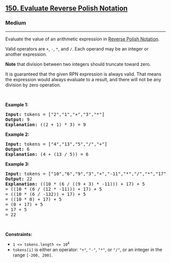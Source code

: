 <h2><a href="https://leetcode.com/problems/evaluate-reverse-polish-notation/">150. Evaluate Reverse Polish Notation</a></h2><h3>Medium</h3><hr><div style="user-select: auto;"><p style="user-select: auto;">Evaluate the value of an arithmetic expression in <a href="http://en.wikipedia.org/wiki/Reverse_Polish_notation" target="_blank" style="user-select: auto;">Reverse Polish Notation</a>.</p>

<p style="user-select: auto;">Valid operators are <code style="user-select: auto;">+</code>, <code style="user-select: auto;">-</code>, <code style="user-select: auto;">*</code>, and <code style="user-select: auto;">/</code>. Each operand may be an integer or another expression.</p>

<p style="user-select: auto;"><strong style="user-select: auto;">Note</strong> that division between two integers should truncate toward zero.</p>

<p style="user-select: auto;">It is guaranteed that the given RPN expression is always valid. That means the expression would always evaluate to a result, and there will not be any division by zero operation.</p>

<p style="user-select: auto;">&nbsp;</p>
<p style="user-select: auto;"><strong style="user-select: auto;">Example 1:</strong></p>

<pre style="position: relative; user-select: auto;"><strong style="user-select: auto;">Input:</strong> tokens = ["2","1","+","3","*"]
<strong style="user-select: auto;">Output:</strong> 9
<strong style="user-select: auto;">Explanation:</strong> ((2 + 1) * 3) = 9
<div class="open_grepper_editor" title="Edit &amp; Save To Grepper" style="user-select: auto;"></div></pre>

<p style="user-select: auto;"><strong style="user-select: auto;">Example 2:</strong></p>

<pre style="position: relative; user-select: auto;"><strong style="user-select: auto;">Input:</strong> tokens = ["4","13","5","/","+"]
<strong style="user-select: auto;">Output:</strong> 6
<strong style="user-select: auto;">Explanation:</strong> (4 + (13 / 5)) = 6
<div class="open_grepper_editor" title="Edit &amp; Save To Grepper" style="user-select: auto;"></div></pre>

<p style="user-select: auto;"><strong style="user-select: auto;">Example 3:</strong></p>

<pre style="position: relative; user-select: auto;"><strong style="user-select: auto;">Input:</strong> tokens = ["10","6","9","3","+","-11","*","/","*","17","+","5","+"]
<strong style="user-select: auto;">Output:</strong> 22
<strong style="user-select: auto;">Explanation:</strong> ((10 * (6 / ((9 + 3) * -11))) + 17) + 5
= ((10 * (6 / (12 * -11))) + 17) + 5
= ((10 * (6 / -132)) + 17) + 5
= ((10 * 0) + 17) + 5
= (0 + 17) + 5
= 17 + 5
= 22
<div class="open_grepper_editor" title="Edit &amp; Save To Grepper" style="user-select: auto;"></div></pre>

<p style="user-select: auto;">&nbsp;</p>
<p style="user-select: auto;"><strong style="user-select: auto;">Constraints:</strong></p>

<ul style="user-select: auto;">
	<li style="user-select: auto;"><code style="user-select: auto;">1 &lt;= tokens.length &lt;= 10<sup style="user-select: auto;">4</sup></code></li>
	<li style="user-select: auto;"><code style="user-select: auto;">tokens[i]</code> is either an operator: <code style="user-select: auto;">"+"</code>, <code style="user-select: auto;">"-"</code>, <code style="user-select: auto;">"*"</code>, or <code style="user-select: auto;">"/"</code>, or an integer in the range <code style="user-select: auto;">[-200, 200]</code>.</li>
</ul>
</div>